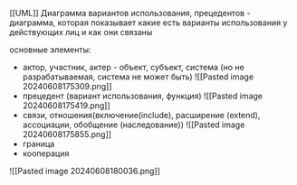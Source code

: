 
[[UML]]
Диаграмма вариантов использования, прецедентов - диаграмма, которая показывает какие есть варианты использования у действующих лиц и как они связаны

основные элементы:
- актор, участник, актер - объект, субъект, система (но не разрабатываемая, система не может быть)
![[Pasted image 20240608175309.png]]
- прецедент (вариант использования, функция)
![[Pasted image 20240608175419.png]]
- связи, отношения(включение(include), расширение (extend), ассоциации, обобщение (наследование))
![[Pasted image 20240608175855.png]]
- граница
- кооперация

![[Pasted image 20240608180036.png]]


